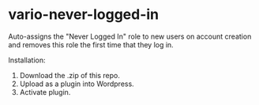 # vario-never-logged-in

Auto-assigns the "Never Logged In" role to new users on account creation and removes this role the first time that they log in.

Installation:

1. Download the .zip of this repo.
2. Upload as a plugin into Wordpress.
3. Activate plugin.
